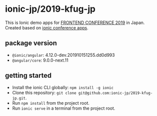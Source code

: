 # ionic-jp/2019-kfug-jp
This is Ionic demo apps for [FRONTEND CONFERENCE 2019](https://2019.kfug.jp/) in Japan. Created based on [ionic conference apps](https://github.com/ionic-team/ionic-conference-app).

## package version
- `@ionic/angular`: 4.12.0-dev.201910151255.dd0d993
- `@angular/core`: 9.0.0-next.11

## getting started
- Install the ionic CLI globally: `npm install -g ionic`
- Clone this repository: `git clone git@github.com:ionic-jp/2019-kfug-jp.git`.
- Run `npm install` from the project root.
- Run `ionic serve` in a terminal from the project root.
